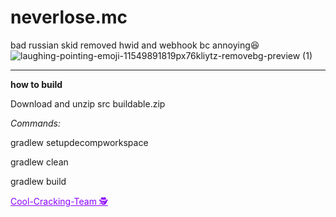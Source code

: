 # neverlose.mc
bad russian skid
removed hwid and webhook bc annoying😆
![laughing-pointing-emoji-11549891819px76kliytz-removebg-preview (1)](https://github.com/Upwqrd/neverlose.mc/assets/138720481/be96b9ba-0d01-4b41-96bc-7dad51827088)
____________________________________________________
**how to build**

Download and unzip src buildable.zip 

*Commands:*

gradlew setupdecompworkspace

gradlew clean

gradlew build






<a href="github.com/Cool-Cracking-Team" style="color:#8B00FF;">Cool-Cracking-Team 🕵️</a>
